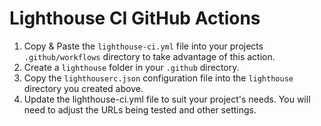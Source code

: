 # Lighthouse CI GitHub Actions

1. Copy & Paste the `lighthouse-ci.yml` file into your projects `.github/workflows` directory to take advantage of this action.
2. Create a `lighthouse` folder in your `.github` directory.
3. Copy the `lighthouserc.json` configuration file into the `lighthouse` directory you created above.
3. Update the lighthouse-ci.yml file to suit your project's needs. You will need to adjust the URLs being tested and other settings.
